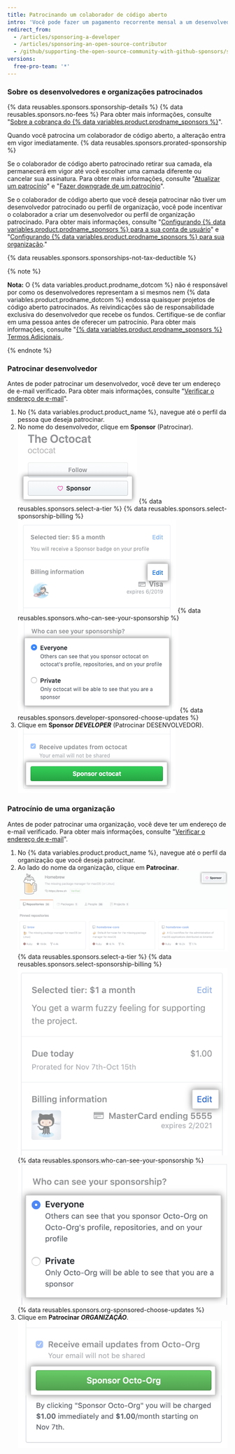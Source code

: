```yaml
---
title: Patrocinando um colaborador de código aberto
intro: 'Você pode fazer um pagamento recorrente mensal a um desenvolvedor ou uma organização que projeta, cria ou mantém projetos de código aberto dos quais você depende.'
redirect_from:
  - /articles/sponsoring-a-developer
  - /articles/sponsoring-an-open-source-contributor
  - /github/supporting-the-open-source-community-with-github-sponsors/sponsoring-a-developer
versions:
  free-pro-team: '*'
---
```


### Sobre os desenvolvedores e organizações patrocinados

{% data reusables.sponsors.sponsorship-details %} {% data reusables.sponsors.no-fees %} Para obter mais informações, consulte "[Sobre a cobrança do {% data variables.product.prodname_sponsors %}](/articles/about-billing-for-github-sponsors)".

Quando você patrocina um colaborador de código aberto, a alteração entra em vigor imediatamente. {% data reusables.sponsors.prorated-sponsorship %}

Se o colaborador de código aberto patrocinado retirar sua camada, ela permanecerá em vigor até você escolher uma camada diferente ou cancelar sua assinatura. Para obter mais informações, consulte "[Atualizar um patrocínio](/articles/upgrading-a-sponsorship)" e "[Fazer downgrade de um patrocínio](/articles/downgrading-a-sponsorship)".

Se o colaborador de código aberto que você deseja patrocinar não tiver um desenvolvedor patrocinado ou perfil de organização, você pode incentivar o colaborador a criar um desenvolvedor ou perfil de organização patrocinado. Para obter mais informações, consulte "[Configurando {% data variables.product.prodname_sponsors %} para a sua conta de usuário](/github/supporting-the-open-source-community-with-github-sponsors/setting-up-github-sponsors-for-your-user-account)" e "[Configurando {% data variables.product.prodname_sponsors %} para sua organização](/github/supporting-the-open-source-community-with-github-sponsors/setting-up-github-sponsors-for-your-organization)."

{% data reusables.sponsors.sponsorships-not-tax-deductible %}

{% note %}

**Nota:** O {% data variables.product.prodname_dotcom %} não é responsável por como os desenvolvedores representam a si mesmos nem {% data variables.product.prodname_dotcom %} endossa quaisquer projetos de código aberto patrocinados. As reivindicações são de responsabilidade exclusiva do desenvolvedor que recebe os fundos. Certifique-se de confiar em uma pessoa antes de oferecer um patrocínio. Para obter mais informações, consulte "[{% data variables.product.prodname_sponsors %} Termos Adicionais ](/github/site-policy/github-sponsors-additional-terms).

{% endnote %}

### Patrocinar desenvolvedor

Antes de poder patrocinar um desenvolvedor, você deve ter um endereço de e-mail verificado. Para obter mais informações, consulte "[Verificar o endereço de e-mail](/github/getting-started-with-github/verifying-your-email-address)".

1. No {% data variables.product.product_name %}, navegue até o perfil da pessoa que deseja patrocinar.
2. No nome do desenvolvedor, clique em **Sponsor** (Patrocinar). ![Botão Sponsor (Patrocinar)](/assets/images/help/profile/sponsor-button.png)
{% data reusables.sponsors.select-a-tier %}
{% data reusables.sponsors.select-sponsorship-billing %}
  ![Botão para editar pagamento](/assets/images/help/sponsors/edit-sponsorship-payment-button.png)
{% data reusables.sponsors.who-can-see-your-sponsorship %}
  ![Botões de opção para escolher quem pode ver seu patrocínio](/assets/images/help/sponsors/who-can-see-sponsorship.png)
{% data reusables.sponsors.developer-sponsored-choose-updates %}
7. Clique em **Sponsor _DEVELOPER_** (Patrocinar DESENVOLVEDOR). ![Botão Sponsor developer (desenvolvedor patrocinado)](/assets/images/help/sponsors/sponsor-developer-button.png)

### Patrocínio de uma organização

Antes de poder patrocinar uma organização, você deve ter um endereço de e-mail verificado. Para obter mais informações, consulte "[Verificar o endereço de e-mail](/github/getting-started-with-github/verifying-your-email-address)".

1. No {% data variables.product.product_name %}, navegue até o perfil da organização que você deseja patrocinar.
2. Ao lado do nome da organização, clique em **Patrocinar**. ![Botão Sponsor (Patrocinar)](/assets/images/help/sponsors/sponsor-org-button.png)
{% data reusables.sponsors.select-a-tier %}
{% data reusables.sponsors.select-sponsorship-billing %}
  ![Botão para editar pagamento](/assets/images/help/sponsors/edit-org-sponsorship-payment-button.png)
{% data reusables.sponsors.who-can-see-your-sponsorship %}
  ![Botões de opção para escolher quem pode ver seu patrocínio](/assets/images/help/sponsors/who-can-see-org-sponsorship.png)
{% data reusables.sponsors.org-sponsored-choose-updates %}
7. Clique em **Patrocinar _ORGANIZAÇÃO_**. ![Botão de Patrocinar organização ](/assets/images/help/sponsors/sponsor-org-confirm-button.png)
